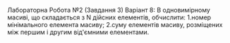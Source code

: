 Лабораторна Робота №2 (Завдання 3)
Варіант 8: В одновимірному масиві, що складається з N дійсних елементів, обчислити:
1.номер мінімального елемента масиву;
2.суму елементів масиву, розміщених між першим і другим від'ємними елементами.
